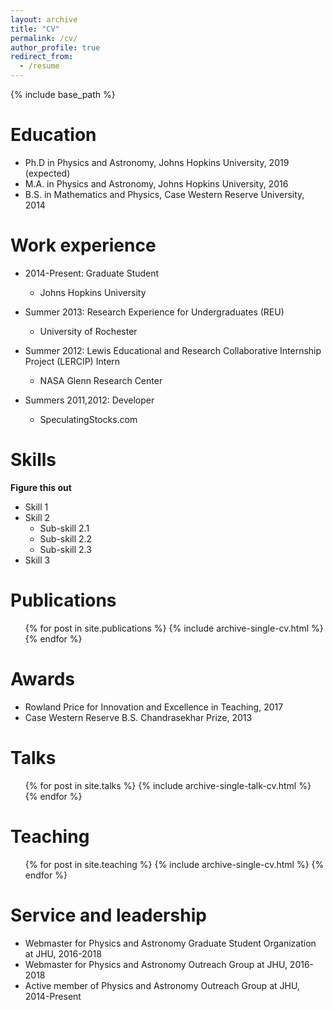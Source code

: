 ```yaml
---
layout: archive
title: "CV"
permalink: /cv/
author_profile: true
redirect_from:
  - /resume
---
```


{% include base_path %}

Education
======
* Ph.D in Physics and Astronomy, Johns Hopkins University, 2019 (expected)
* M.A. in Physics and Astronomy, Johns Hopkins University, 2016
* B.S. in Mathematics and Physics, Case Western Reserve University, 2014

Work experience
======
* 2014-Present: Graduate Student
  * Johns Hopkins University

* Summer 2013: Research Experience for Undergraduates (REU)
  * University of Rochester

* Summer 2012: Lewis Educational and Research Collaborative Internship Project (LERCIP) Intern
  * NASA Glenn Research Center

* Summers 2011,2012: Developer
  * SpeculatingStocks.com
  
Skills
======
**Figure this out**
* Skill 1
* Skill 2
  * Sub-skill 2.1
  * Sub-skill 2.2
  * Sub-skill 2.3
* Skill 3

Publications
======
  <ul>{% for post in site.publications %}
    {% include archive-single-cv.html %}
  {% endfor %}</ul>

Awards
======
* Rowland Price for Innovation and Excellence in Teaching, 2017
* Case Western Reserve B.S. Chandrasekhar Prize, 2013
  
Talks
======
  <ul>{% for post in site.talks %}
    {% include archive-single-talk-cv.html %}
  {% endfor %}</ul>
  
Teaching
======
  <ul>{% for post in site.teaching %}
    {% include archive-single-cv.html %}
  {% endfor %}</ul>
  
Service and leadership
======
* Webmaster for Physics and Astronomy Graduate Student Organization at JHU, 2016-2018
* Webmaster for Physics and Astronomy Outreach Group at JHU, 2016-2018
* Active member of Physics and Astronomy Outreach Group at JHU, 2014-Present
